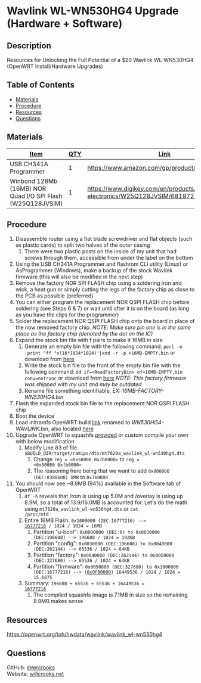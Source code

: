 # Wavlink WL-WN530HG4 Upgrade (Hardware + Software)

## Description
Resources for Unlocking the Full Potential of a $20 Wavlink WL-WN530HG4 (OpenWRT Install/Hardware Upgrades)

## Table of Contents
* [Materials](#materials)
* [Procedure](#procedure)
* [Resources](#resources)
* [Questions](#questions)
<!-- * [Concepts](#concepts) -->


## Materials
| <u>Item</u>                                                | <u>QTY</u> | <u>Link</u> |
| ---------------------------------------------------------- | ---------- | ----------- |
| USB CH341A Programmer                                      | 1          | https://www.amazon.com/gp/product/B07YFPJQ5W |
| Winbond 128Mb (16MB) NOR Quad I/O SPI Flash (W25Q128JVSIM) | 1          | https://www.digikey.com/en/products/detail/winbond-electronics/W25Q128JVSIM/6819721 |



<!-- ## Concepts -->
<!-- Some lessons learned during this project:
1. Only the Controller can initate communications, not Peripherals
2. SPI is "Bidirectional", meaning that <code>SPI.transfer()</code> returns a value from the <b><code>SPDR</code></b> pointer on the Peripheral
3. When <b><code>SPDR</code></b> is set during an interrupt, the set value is not sent to the Controller until the next time the Controller initiates at transfer
This means that the Controller and Peripheral will <i>always</i> be out of sync in that <code>indexController = 0</code> and <code>indexPeripheral = -1</code>
4. There is very little documentation on sending SPI messages larger than one Byte -->

## Procedure
1. Disassemble router using a flat blade screwdriver and flat objects (such as plastic cards) to split two halves of the outer casing
    1. There were two plastic posts on the inside of my unit that had screws through them, accessible from under the label on the bottom
2. Using the USB CH341A Programmer and flashrom CLI utility (Linux) or AsProgrammer (Windows), make a backup of the stock Wavlink firmware (this will also be modified in the next step)
3. Remove the factory NOR SPI FLASH chip using a soldering iron and wick, a heat gun or simply cutting the legs of the factory chip as close to the PCB as possible (preferred)
4. You can either program the replacement NOR QSPI FLASH chip before soldering (see Steps 6 & 7) or wait until after it is on the board (as long as you have the clips for the programmer)
5. Solder the replacement NOR QSPI FLASH chip onto the board in place of the now removed factory chip. *NOTE*: *Make sure pin one is in the same place as the factory chip (denoted by the dot on the IC)*
6. Expand the stock bin file with f pairs to make it 16MB in size
    1. Generate an empty bin file with the following command: <code>perl -e 'print "ff "x(16\*1024\*1024)'|xxd -r -p >16MB-EMPTY.bin</code> or download from [here](https://github.com/wrcrooks/OpenWRT/blob/main/WL-WN530HG4_Upgrade/bin/16MB-EMPTY.bin)
    2. Write the stock bin file to the front of the empty bin file with the following command: <code>dd if=\<ReadFactoryBin\> of=16MB-EMPTY.bin conv=notrunc</code> or download from [here](https://github.com/wrcrooks/OpenWRT/blob/main/WL-WN530HG4_Upgrade/bin/16MB-FACTORY-WN530HG4.bin) *NOTE*: *This factory firmware was shipped with my unit and may be outdated*
    3. Rename file something identifiable, EX: *16MB-FACTORY-WN530HG4.bin*
7. Flash the expanded stock bin file to the replacement NOR QSPI FLASH chip
8. Boot the device
9. Load initramfs OpenWRT build [link](http://downloads.openwrt.org/releases/21.02.0/targets/ramips/mt7620/openwrt-21.02.0-ramips-mt7620-wavlink_wl-wn530hg4-initramfs-kernel.bin) renamed to *WN530HG4-WAVLINK.bin*, also located [here](https://github.com/wrcrooks/OpenWRT/blob/main/WL-WN530HG4_Upgrade/bin/WN530HG4-WAVLINK.bin)
10. Upgrade OpenWRT to squashfs [provided](https://github.com/wrcrooks/OpenWRT/blob/main/WL-WN530HG4_Upgrade/bin/openwrt-ramips-mt7620-wavlink_wl-wn530hg4-squashfs-sysupgrade.bin) or custom compile your own with below modification
    1. Modify Line 83 of file <code>$BUILD_DIR/target/ramips/dts/mt7620a_wavlink_wl-wn530hg4.dts</code>
        1. Change <code>reg = <0x50000 0x7b0000></code> to <code>reg = <0x50000 0xfb0000></code>
        2. The reasoning here being that we want to add <code>0x800000 (DEC:8388608) 8MB</code> to <code>0x7b0000</code>
11. You should now see ~8.9MB (94%) available in the Software tab of OpenWRT
    1. <code>df -h</code> reveals that /rom is using up 5.0M and /overlay is using up 8.9M, so a total of 13.9/16.0MB is accounted for. Let's do the math using <code>mt7620a_wavlink_wl-wn530hg4.dts</code> or <code>cat /proc/mtd</code>
    2. Entire 16MB Flash: <code>0x1000000 (DEC:16777216) --> <u>16777216</u> / 1024 / 1024 = 16MB</code>
        1. Partition "u-boot": <code>0x0000000 (DEC:0) to 0x0030000 (DEC:196608) --> 196608 / 1024 = 192KB</code>
        2. Partition "config": <code>0x0030000 (DEC:196608) to 0x0040000 (DEC:262144) --> 65536 / 1024 = 64KB</code>
        3. Partition "factory": <code>0x0040000 (DEC:262144) to 0x0050000 (DEC:327680) --> 65536 / 1024 = 64KB</code>
        4. Partition "firmware": <code>0x0050000 (DEC:327680) to 0x1000000 (DEC:16777216) --> (<u>0x0FB0000</u>) 16449536 / 1024 / 1024 = 15.6875</code>
    3. Summary: <code>196608 + 65536 + 65536 + 16449536 = <u>16777216</u></code>
        1. The compiled squashfs image is 7.1MB in size so the remaining 8.9MB makes sense

## Resources
https://openwrt.org/toh/hwdata/wavlink/wavlink_wl-wn530hg4

## Questions
GitHub: [@wrcrooks](https://www.github.com/wrcrooks)\
Website: [willcrooks.net](http://www.willcrooks.net)